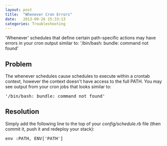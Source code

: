 ```yaml
---
layout: post
title:  "Whenever Cron Errors"
date:   2013-09-26 15:33:13
categories: Troubleshooting
---
```


<p class="lead">'Whenever' schedules that define certain path-specific actions may have errors in your cron output similar to: '/bin/bash: bundle: command not found'</p>

## Problem
The whenever schedules cause schedules to execute within a crontab context, however the context doesn't have access to the full PATH.
You may see output from your cron jobs that looks similar to:
<pre class="terminal">
'/bin/bash: bundle: command not found'
</pre>

## Resolution
Simply add the following line to the top of your *config/schedule.rb* file (then commit it, push it and redeploy your stack):
<pre class="terminal">
env :PATH, ENV['PATH']
</pre>
